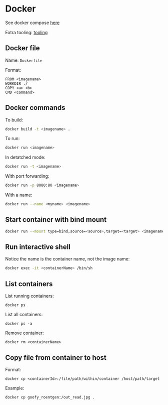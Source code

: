 # Docker

See docker compose [here](docker-compose.md)

Extra tooling: [tooling](tooling.md)

## Docker file
Name: `Dockerfile`

Format:
```
FROM <imagename>
WORKDIR ./
COPY <a> <b>
CMD <command>
```

## Docker commands
To build:
```Bash
docker build -t <imagename> .
```

To run:
```Bash
docker run <imagename>
```

In detatched mode:
```Bash
docker run -t <imagename>
```

With port forwarding:
```Bash
docker run -p 8080:80 <imagename>
```

With a name:
```Bash
docker run --name <myname> <imagename>
```

## Start container with bind mount
```Bash
docker run --mount type=bind,source=<source>,target=<target> <imagename>
```

## Run interactive shell
Notice the name is the container name, not the image name:
```Bash
docker exec -it <containerName> /bin/sh
```

## List containers
List running containers:
```
docker ps
```

List all containers:
```
docker ps -a
```

Remove container:
```
docker rm <containerName>
```

## Copy file from container to host

Format:
```
docker cp <containerId>:/file/path/within/container /host/path/target
```

Example:
```
docker cp goofy_roentgen:/out_read.jpg .
```
